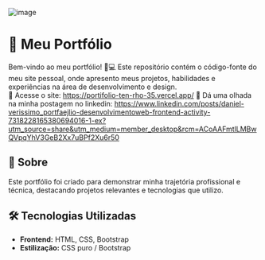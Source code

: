 ![image](https://github.com/user-attachments/assets/eb97299b-70d7-4525-a7db-cd0c5e8eec58)
# 🚀 Meu Portfólio  

Bem-vindo ao meu portfólio! 🎨💻 Este repositório contém o código-fonte do meu site pessoal, onde apresento meus projetos, habilidades e experiências na área de desenvolvimento e design.  
🔗 Acesse o site:
https://portifolio-ten-rho-35.vercel.app/
🔗 Dá uma olhada na minha postagem no linkedin:
https://www.linkedin.com/posts/daniel-verissimo_portfaejlio-desenvolvimentoweb-frontend-activity-7318228165380694016-1-ex?utm_source=share&utm_medium=member_desktop&rcm=ACoAAFmtlLMBwQVpqYhV3GeB2Xx7uBPf2Xu6r50
## 📌 Sobre  
Este portfólio foi criado para demonstrar minha trajetória profissional e técnica, destacando projetos relevantes e tecnologias que utilizo.  

## 🛠️ Tecnologias Utilizadas  
- **Frontend:** HTML, CSS, Bootstrap
- **Estilização:** CSS puro / Bootstrap

